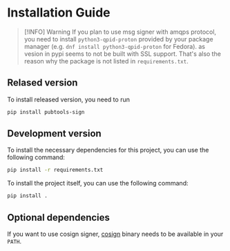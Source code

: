 # Installation Guide

> [!INFO] Warning
> If you plan to use msg signer with amqps protocol, you need to install `python3-qpid-proton`
> provided by your package manager (e.g. `dnf install python3-qpid-proton` for Fedora).
> as vesion in pypi seems to not be built with SSL support.
> That's also the reason why the package is not listed in `requirements.txt`.

## Relased version

To install released version, you need to run
```bash
pip install pubtools-sign
```

## Development version

To install the necessary dependencies for this project, you can use the following command:
```bash
pip install -r requirements.txt
```
To install the project itself, you can use the following command:

```bash
pip install .
```

## Optional dependencies
If you want to use cosign signer, [cosign](https://github.com/sigstore/cosign?tab=readme-ov-file) binary needs to be available in your `PATH`.


